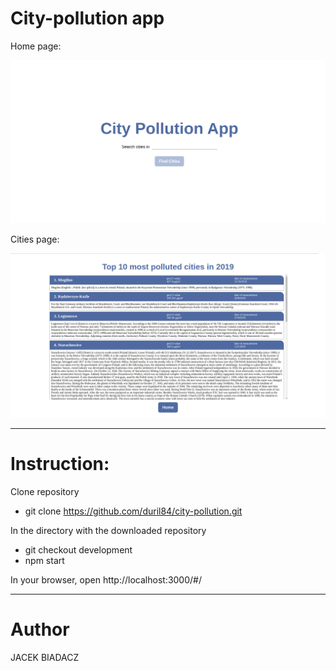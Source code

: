 # City-pollution app

Home page:

![alt text](https://github.com/duril84/city-pollution/blob/development/city-pollution-app/app_screen1.png)

Cities page:

![alt text](https://github.com/duril84/city-pollution/blob/development/city-pollution-app/app_screen2.png)

--------------------------------

# Instruction:
Clone repository
- git clone https://github.com/duril84/city-pollution.git

In the directory with the downloaded repository
- git checkout development
- npm start

 
In your browser, open http://localhost:3000/#/

--------------------------------
# Author
JACEK BIADACZ
